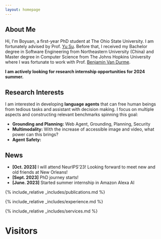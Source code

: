 ```yaml
---
layout: homepage
---
```


## About Me

Hi, I'm Boyuan, a first-year PhD student at The Ohio State University. I am fortunately advised by Prof. [Yu Su](https://ysu1989.github.io/). Before that, I received my Bachelor degree in Software Engineering from Northeastern University (China) and Master degree in Computer Science from The Johns Hopkins University where I was fortunate to work with Prof. [Benjamin Van Durme](https://www.cs.jhu.edu/~vandurme/).

**I am actively looking for research internship opportunities for 2024 summer.**

## Research Interests

I am interested in developing **language agents** that can free human beings from tedious tasks and assistant with decision making.
I focus on multiple aspects and constructing relevant benchmarks spinning this goal:
- **Grounding and Planning:** Web Agent, Grounding, Planning, Security
- **Multimodality:** With the increase of accessible image and video, what power can this brings?
- **Agent Safety:**

## News

- **[Oct. 2023]** I will attend NeurIPS'23! Looking forward to meet new and old friends at New Orleans!
- **[Sept. 2023]** PhD journey starts!
- **[June. 2023]** Started summer internship in Amazon Alexa AI

{% include_relative _includes/publications.md %}

{% include_relative _includes/experience.md %}

{% include_relative _includes/services.md %}


<!-- Map -->
<div class='vspace-top'>
    <h1>Visitors</h1>
</div>
<div id="revolverMap">
    <script type="text/javascript" src="//rf.revolvermaps.com/0/0/1.js?i=5egbaxa13f1&amp;s=220&amp;m=0&amp;v=true&amp;r=false&amp;b=000000&amp;n=false&amp;c=ff0000" async="async"></script>
</div>